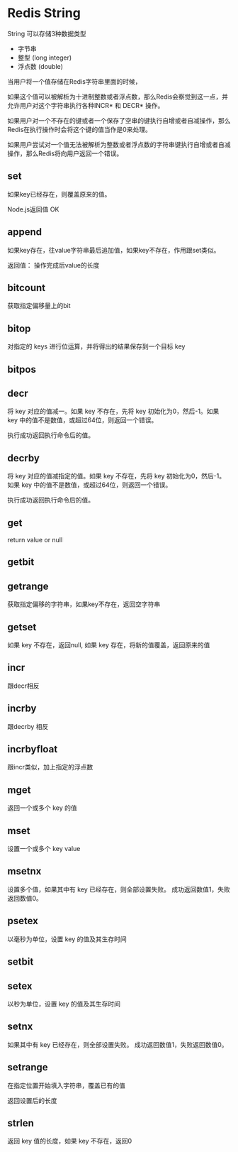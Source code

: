 # Redis String

String 可以存储3种数据类型
 
* 字节串
* 整型 (long integer)
* 浮点数 (double)

当用户将一个值存储在Redis字符串里面的时候，

如果这个值可以被解析为十进制整数或者浮点数，那么Redis会察觉到这一点，并允许用户对这个字符串执行各种INCR* 和 DECR* 操作。

如果用户对一个不存在的键或者一个保存了空串的键执行自增或者自减操作，那么Redis在执行操作时会将这个键的值当作是0来处理。

如果用户尝试对一个值无法被解析为整数或者浮点数的字符串键执行自增或者自减操作，那么Redis将向用户返回一个错误。

## set

如果key已经存在，则覆盖原来的值。

Node.js返回值 OK

## append

如果key存在，往value字符串最后追加值，如果key不存在，作用跟set类似。

返回值： 操作完成后value的长度

## bitcount

获取指定偏移量上的bit

## bitop

对指定的 keys 进行位运算，并将得出的结果保存到一个目标 key

## bitpos

## decr

将 key 对应的值减一。如果 key 不存在，先将 key 初始化为0，然后-1。如果 key 中的值不是数值，或超过64位，则返回一个错误。

执行成功返回执行命令后的值。

## decrby

将 key 对应的值减指定的值。如果 key 不存在，先将 key 初始化为0，然后-1。如果 key 中的值不是数值，或超过64位，则返回一个错误。

执行成功返回执行命令后的值。

## get

return value or null

## getbit

## getrange

获取指定偏移的字符串，如果key不存在，返回空字符串

## getset

如果 key 不存在，返回null, 如果 key 存在，将新的值覆盖，返回原来的值

## incr

跟decr相反

## incrby

跟decrby 相反

## incrbyfloat

跟incr类似，加上指定的浮点数

## mget

返回一个或多个 key 的值

## mset

设置一个或多个 key value

## msetnx 

设置多个值，如果其中有 key 已经存在，则全部设置失败。
成功返回数值1，失败返回数值0。

## psetex

以毫秒为单位，设置 key 的值及其生存时间

## setbit

## setex

以秒为单位，设置 key 的值及其生存时间

## setnx

如果其中有 key 已经存在，则全部设置失败。
成功返回数值1，失败返回数值0。

## setrange

在指定位置开始填入字符串，覆盖已有的值

返回设置后的长度

## strlen

返回 key 值的长度，如果 key 不存在，返回0
